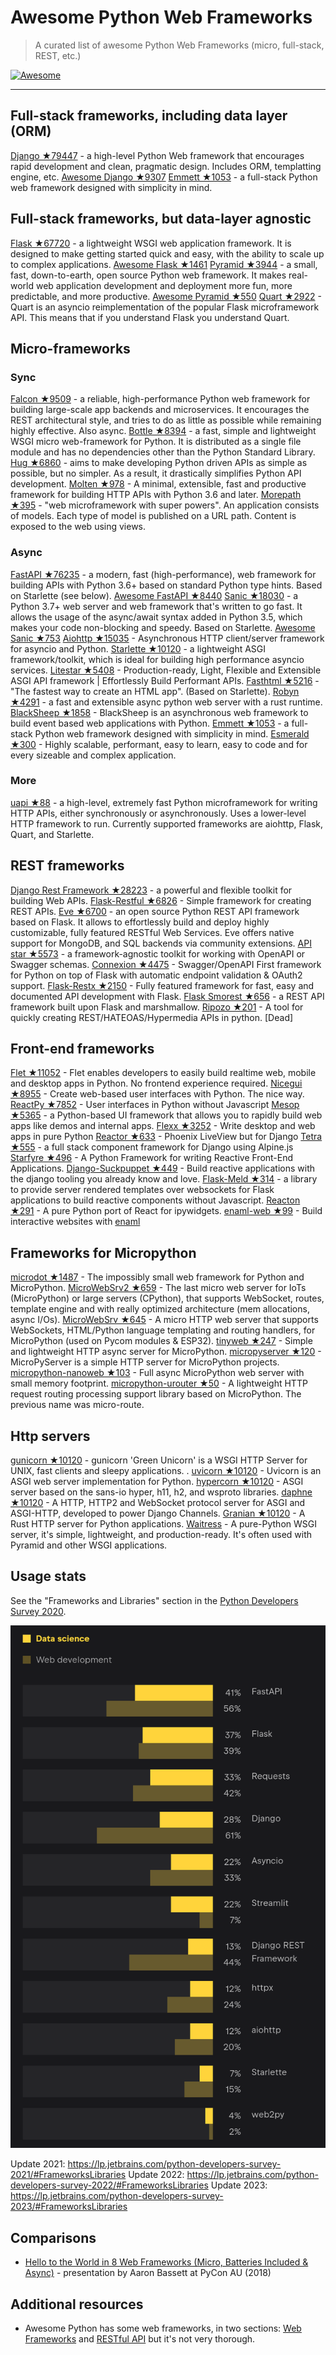 # Awesome Python Web Frameworks


> A curated list of awesome Python Web Frameworks (micro, full-stack, REST, etc.)


[![Awesome](https://awesome.re/badge.svg)](https://awesome.re)

---

## Full-stack frameworks, including data layer (ORM)


[Django ★79447](https://github.com/django/django) - a high-level Python Web framework that encourages rapid development and clean, pragmatic design. Includes ORM, templatting engine, etc.
  [Awesome Django ★9307](https://github.com/wsvincent/awesome-django)
[Emmett ★1053](https://github.com/emmett-framework/emmett) - a full-stack Python web framework designed with simplicity in mind.

## Full-stack frameworks, but data-layer agnostic

[Flask ★67720](https://github.com/pallets/flask) - a lightweight WSGI web application framework. It is designed to make getting started quick and easy, with the ability to scale up to complex applications.
  [Awesome Flask ★1461](https://github.com/mjhea0/awesome-flask)
[Pyramid ★3944](https://github.com/Pylons/pyramid) - a small, fast, down-to-earth, open source Python web framework. It makes real-world web application development and deployment more fun, more predictable, and more productive.
  [Awesome Pyramid ★550](https://github.com/uralbash/awesome-pyramid)
[Quart ★2922](https://github.com/pallets/quart) - Quart is an asyncio reimplementation of the popular Flask microframework API. This means that if you understand Flask you understand Quart.


## Micro-frameworks

### Sync

[Falcon ★9509](https://github.com/falconry/falcon) - a reliable, high-performance Python web framework for building large-scale app backends and microservices. It encourages the REST architectural style, and tries to do as little as possible while remaining highly effective. Also async.
[Bottle ★8394](https://github.com/bottlepy/bottle) - a fast, simple and lightweight WSGI micro web-framework for Python. It is distributed as a single file module and has no dependencies other than the Python Standard Library.
[Hug ★6860](https://github.com/hugapi/hug) - aims to make developing Python driven APIs as simple as possible, but no simpler. As a result, it drastically simplifies Python API development.
[Molten ★978](https://github.com/Bogdanp/molten) - A minimal, extensible, fast and productive framework for building HTTP APIs with Python 3.6 and later.
[Morepath ★395](https://github.com/morepath/morepath) - "web microframework with super powers". An application consists of models. Each type of model is published on a URL path. Content is exposed to the web using views.

### Async

[FastAPI ★76235](https://github.com/tiangolo/fastapi) - a modern, fast (high-performance), web framework for building APIs with Python 3.6+ based on standard Python type hints. Based on Starlette (see below).
  [Awesome FastAPI ★8440](https://github.com/mjhea0/awesome-fastapi)
[Sanic ★18030](https://github.com/sanic-org/sanic) - a Python 3.7+ web server and web framework that's written to go fast. It allows the usage of the async/await syntax added in Python 3.5, which makes your code non-blocking and speedy. Based on Starlette.
  [Awesome Sanic ★753](https://github.com/mekicha/awesome-sanic)
[Aiohttp ★15035](https://github.com/aio-libs/aiohttp) - Asynchronous HTTP client/server framework for asyncio and Python.
[Starlette ★10120](https://github.com/encode/starlette) - a lightweight ASGI framework/toolkit, which is ideal for building high performance asyncio services.
[Litestar ★5408](https://github.com/litestar-org/litestar) - Production-ready, Light, Flexible and Extensible ASGI API framework | Effortlessly Build Performant APIs.
[Fasthtml ★5216](https://github.com/AnswerDotAI/fasthtml) - "The fastest way to create an HTML app". (Based on Starlette).
[Robyn ★4291](https://github.com/sansyrox/robyn) - a fast and extensible async python web server with a rust runtime.
[BlackSheep ★1858](https://github.com/Neoteroi/BlackSheep) - BlackSheep is an asynchronous web framework to build event based web applications with Python.
[Emmett ★1053](https://github.com/emmett-framework/emmett) - a full-stack Python web framework designed with simplicity in mind.
[Esmerald ★300](https://github.com/dymmond/esmerald) - Highly scalable, performant, easy to learn, easy to code and for every sizeable and complex application.


### More

[uapi ★88](https://github.com/Tinche/uapi) - a high-level, extremely fast Python microframework for writing HTTP APIs, either synchronously or asynchronously. Uses a lower-level HTTP framework to run. Currently supported frameworks are aiohttp, Flask, Quart, and Starlette.


## REST frameworks

[Django Rest Framework ★28223](https://github.com/encode/django-rest-framework) - a powerful and flexible toolkit for building Web APIs.
[Flask-Restful ★6826](https://github.com/flask-restful/flask-restful) - Simple framework for creating REST APIs.
[Eve ★6700](https://github.com/pyeve/eve) - an open source Python REST API framework based on Flask. It allows to effortlessly build and deploy highly customizable, fully featured RESTful Web Services. Eve offers native support for MongoDB, and SQL backends via community extensions.
[API star ★5573](https://github.com/encode/apistar) - a framework-agnostic toolkit for working with OpenAPI or Swagger schemas.
[Connexion ★4475](https://github.com/zalando/connexion) - Swagger/OpenAPI First framework for Python on top of Flask with automatic endpoint validation & OAuth2 support.
[Flask-Restx ★2150](https://github.com/python-restx/flask-restx) - Fully featured framework for fast, easy and documented API development with Flask.
[Flask Smorest ★656](https://github.com/marshmallow-code/flask-smorest) - a REST API framework built upon Flask and marshmallow.
[Ripozo ★201](https://github.com/vertical-knowledge/ripozo) -  A tool for quickly creating REST/HATEOAS/Hypermedia APIs in python. [Dead]


## Front-end frameworks

[Flet ★11052](https://github.com/flet-dev/flet) - Flet enables developers to easily build realtime web, mobile and desktop apps in Python. No frontend experience required.
[Nicegui ★8955](https://github.com/zauberzeug/nicegui) - Create web-based user interfaces with Python. The nice way.
[ReactPy ★7852](https://github.com/reactive-python/reactpy) - User interfaces in Python without Javascript
[Mesop ★5365](https://github.com/google/mesop) - a Python-based UI framework that allows you to rapidly build web apps like demos and internal apps.
[Flexx ★3252](https://github.com/flexxui/flexx) -  Write desktop and web apps in pure Python
[Reactor ★633](https://github.com/edelvalle/reactor) -  Phoenix LiveView but for Django
[Tetra ★555](https://github.com/samwillis/tetra) - a full stack component framework for Django using Alpine.js
[Starfyre ★496](https://github.com/sansyrox/starfyre) - A Python Framework for writing Reactive Front-End Applications.
[Django-Suckpuppet ★449](https://github.com/jonathan-s/django-sockpuppet) - Build reactive applications with the django tooling you already know and love.
[Flask-Meld ★314](https://github.com/mikeabrahamsen/Flask-Meld) - a library to provide server rendered templates over websockets for Flask applications to build reactive components without Javascript.
[Reacton ★291](https://github.com/widgetti/reacton) - A pure Python port of React for ipywidgets.
[enaml-web ★99](https://github.com/codelv/enaml-web) - Build interactive websites with [enaml](https://github.com/nucleic/enaml)

## Frameworks for Micropython

[microdot ★1487](https://github.com/miguelgrinberg/microdot) - The impossibly small web framework for Python and MicroPython.
[MicroWebSrv2 ★659](https://github.com/jczic/MicroWebSrv2) - The last micro web server for IoTs (MicroPython) or large servers (CPython), that supports WebSocket, routes, template engine and with really optimized architecture (mem allocations, async I/Os).
[MicroWebSrv ★645](https://github.com/jczic/MicroWebSrv) - A micro HTTP web server that supports WebSockets, HTML/Python language templating and routing handlers, for MicroPython (used on Pycom modules & ESP32).
[tinyweb ★247](https://github.com/belyalov/tinyweb) - Simple and lightweight HTTP async server for MicroPython.
[micropyserver ★120](https://github.com/troublegum/micropyserver) - MicroPyServer is a simple HTTP server for MicroPython projects.
[micropython-nanoweb ★103](https://github.com/hugokernel/micropython-nanoweb) - Full async MicroPython web server with small memory footprint.
[micropython-urouter ★50](https://github.com/whales-chen/micropython-urouter) - A lightweight HTTP request routing processing support library based on MicroPython. The previous name was micro-route.

## Http servers

[gunicorn ★10120](https://github.com/benoitc/gunicorn) - gunicorn 'Green Unicorn' is a WSGI HTTP Server for UNIX, fast clients and sleepy applications. .
[uvicorn ★10120](https://github.com/encode/uvicorn) - Uvicorn is an ASGI web server implementation for Python.
[hypercorn ★10120](https://github.com/pgjones/hypercorn) - ASGI server based on the sans-io hyper, h11, h2, and wsproto libraries.
[daphne ★10120](https://github.com/django/daphne) - A HTTP, HTTP2 and WebSocket protocol server for ASGI and ASGI-HTTP, developed to power Django Channels.
[Granian ★10120](https://github.com/emmett-framework/granian) - A Rust HTTP server for Python applications.
[Waitress](https://github.com/Pylons/waitress) - A pure-Python WSGI server, it's simple, lightweight, and production-ready. It's often used with Pyramid and other WSGI applications.

## Usage stats

See the "Frameworks and Libraries" section in the [Python Developers Survey 2020](https://www.jetbrains.com/lp/python-developers-survey-2020/).

![Stats](https://raw.githubusercontent.com/sfermigier/awesome-python-web-frameworks/main/python-web-frameworks-usage.png)

Update 2021: <https://lp.jetbrains.com/python-developers-survey-2021/#FrameworksLibraries>
Update 2022: <https://lp.jetbrains.com/python-developers-survey-2022/#FrameworksLibraries>
Update 2023: <https://lp.jetbrains.com/python-developers-survey-2023/#FrameworksLibraries>


## Comparisons

- [Hello to the World in 8 Web Frameworks (Micro, Batteries Included & Async)](https://noti.st/aaronbassett/lK9Ah7/hello-to-the-world-in-8-web-frameworks-micro-batteries-included-async) - presentation by Aaron Bassett at PyCon AU (2018)


## Additional resources

- Awesome Python has some web frameworks, in two sections: [Web Frameworks](https://github.com/vinta/awesome-python#web-frameworks) and [RESTful API](https://github.com/vinta/awesome-python#restful-api) but it's not very thorough.
